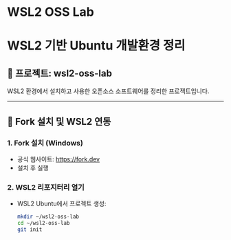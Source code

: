 # WSL2 OSS Lab
# WSL2 기반 Ubuntu 개발환경 정리

## 📁 프로젝트: wsl2-oss-lab

WSL2 환경에서 설치하고 사용한 오픈소스 소프트웨어를 정리한 프로젝트입니다.

---

## 🧩 Fork 설치 및 WSL2 연동

### 1. Fork 설치 (Windows)

- 공식 웹사이트: https://fork.dev
- 설치 후 실행

### 2. WSL2 리포지터리 열기

- WSL2 Ubuntu에서 프로젝트 생성:
  ```bash
  mkdir ~/wsl2-oss-lab
  cd ~/wsl2-oss-lab
  git init
